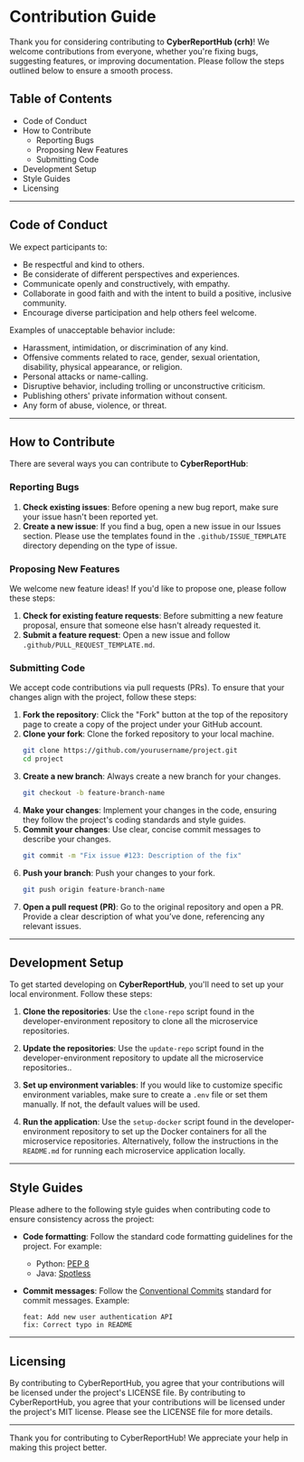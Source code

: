 # Contribution Guide

Thank you for considering contributing to **CyberReportHub (crh)**! We welcome contributions from everyone, whether you're fixing bugs, suggesting features, or improving documentation. Please follow the steps outlined below to ensure a smooth process.

## Table of Contents
- Code of Conduct 
- How to Contribute
  - Reporting Bugs
  - Proposing New Features
  - Submitting Code
- Development Setup
- Style Guides
- Licensing

---

## Code of Conduct 
We expect participants to:
- Be respectful and kind to others.
- Be considerate of different perspectives and experiences.
- Communicate openly and constructively, with empathy.
- Collaborate in good faith and with the intent to build a positive, inclusive community.
- Encourage diverse participation and help others feel welcome.

Examples of unacceptable behavior include:
- Harassment, intimidation, or discrimination of any kind.
- Offensive comments related to race, gender, sexual orientation, disability, physical appearance, or religion.
- Personal attacks or name-calling.
- Disruptive behavior, including trolling or unconstructive criticism.
- Publishing others' private information without consent.
- Any form of abuse, violence, or threat.

---

## How to Contribute

There are several ways you can contribute to **CyberReportHub**:

### Reporting Bugs

1. **Check existing issues**: Before opening a new bug report, make sure your issue hasn't been reported yet.
2. **Create a new issue**: If you find a bug, open a new issue in our Issues section. Please use the templates found in the `.github/ISSUE_TEMPLATE` directory depending on the type of issue. 

### Proposing New Features

We welcome new feature ideas! If you'd like to propose one, please follow these steps:

1. **Check for existing feature requests**: Before submitting a new feature proposal, ensure that someone else hasn't already requested it.
2. **Submit a feature request**: Open a new issue and follow `.github/PULL_REQUEST_TEMPLATE.md`. 

### Submitting Code

We accept code contributions via pull requests (PRs). To ensure that your changes align with the project, follow these steps:

1. **Fork the repository**: Click the "Fork" button at the top of the repository page to create a copy of the project under your GitHub account.
2. **Clone your fork**: Clone the forked repository to your local machine.
   ```bash
   git clone https://github.com/yourusername/project.git
   cd project
   ```
3. **Create a new branch**: Always create a new branch for your changes.
   ```bash
   git checkout -b feature-branch-name
   ```
4. **Make your changes**: Implement your changes in the code, ensuring they follow the project's coding standards and style guides.
5. **Commit your changes**: Use clear, concise commit messages to describe your changes.
   ```bash
   git commit -m "Fix issue #123: Description of the fix"
   ```
6. **Push your branch**: Push your changes to your fork.
   ```bash
   git push origin feature-branch-name
   ```
7. **Open a pull request (PR)**: Go to the original repository and open a PR. Provide a clear description of what you’ve done, referencing any relevant issues.

---

## Development Setup

To get started developing on **CyberReportHub**, you'll need to set up your local environment. Follow these steps:

1. **Clone the repositories**: Use the `clone-repo` script found in the developer-environment repository to clone all the microservice repositories.

2. **Update the repositories**: Use the `update-repo` script found in the developer-environment repository to update all the microservice repositories..

3. **Set up environment variables**: If you would like to customize specific environment variables, make sure to create a `.env` file or set them manually. If not, the default values will be used.

4. **Run the application**: Use the `setup-docker` script found in the developer-environment repository to set up the Docker containers for all the microservice repositories. Alternatively, follow the instructions in the `README.md` for running each microservice application locally. 

---

## Style Guides

Please adhere to the following style guides when contributing code to ensure consistency across the project:

- **Code formatting**: Follow the standard code formatting guidelines for the project. For example:
  - Python: [PEP 8](https://peps.python.org/pep-0008/)
  - Java: [Spotless](https://github.com/diffplug/spotless)

- **Commit messages**: Follow the [Conventional Commits](https://www.conventionalcommits.org/) standard for commit messages. Example:
  ```
  feat: Add new user authentication API
  fix: Correct typo in README
  ```

---

## Licensing

By contributing to CyberReportHub, you agree that your contributions will be licensed under the project's LICENSE file.
By contributing to CyberReportHub, you agree that your contributions will be licensed under the project's MIT license. Please see the LICENSE file for more details.

---

Thank you for contributing to CyberReportHub! We appreciate your help in making this project better.